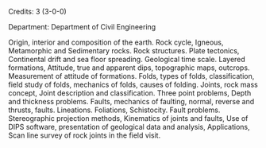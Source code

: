 Credits: 3 (3-0-0)

Department: Department of Civil Engineering

Origin, interior and composition of the earth. Rock cycle, Igneous, Metamorphic and Sedimentary rocks. Rock structures. Plate tectonics, Continental drift and sea floor spreading. Geological time scale. Layered formations, Attitude, true and apparent dips, topographic maps, outcrops. Measurement of attitude of formations. Folds, types of folds, classification, field study of folds, mechanics of folds, causes of folding. Joints, rock mass concept, Joint description and classification. Three point problems, Depth and thickness problems. Faults, mechanics of faulting, normal, reverse and thrusts, faults. Lineations. Foliations, Schistocity. Fault problems. Stereographic projection methods, Kinematics of joints and faults, Use of DIPS software, presentation of geological data and analysis, Applications, Scan line survey of rock joints in the field visit.
